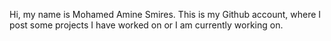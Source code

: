 Hi, my name is Mohamed Amine Smires. This is my Github account, where I post some projects I have worked on or I am currently working on.
